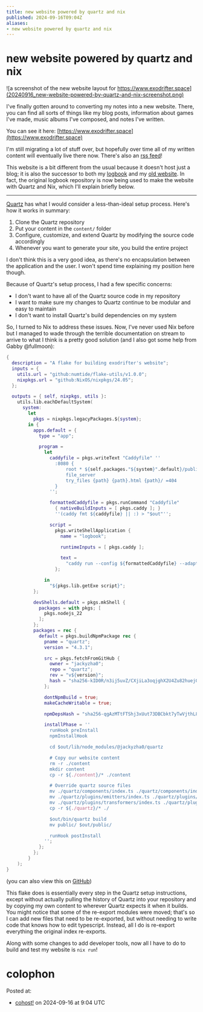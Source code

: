```yaml
---
title: new website powered by quartz and nix
published: 2024-09-16T09:04Z
aliases:
- new website powered by quartz and nix
---
```


# new website powered by quartz and nix

![a screenshot of the new website layout for https://www.exodrifter.space](20240916_new-website-powered-by-quartz-and-nix-screenshot.png)

I've finally gotten around to converting my notes into a new website. There, you can find all sorts of things like my blog posts, information about games I've made, music albums I've composed, and notes I've written.

You can see it here: [https://www.exodrifter.space](https://www.exodrifter.space)

I'm still migrating a lot of stuff over, but hopefully over time all of my written content will eventually live there now. There's also an [rss feed](exodrifter.space/blog/index.xml)!

This website is a bit different from the usual because it doesn't host just a blog; it is also the successor to both my [logbook](20240607_logbook.md) and my [old website](20240105_new-website.md). In fact, the original logbook repository is now being used to make the website with Quartz and Nix, which I'll explain briefly below.

---

[Quartz](https://quartz.jzhao.xyz) has what I would consider a less-than-ideal setup process. Here's how it works in summary:

1. Clone the Quartz repository
2. Put your content in the `content/` folder
3. Configure, customize, and extend Quartz by modifying the source code accordingly
4. Whenever you want to generate your site, you build the entire project

I don't think this is a very good idea, as there's no encapsulation between the application and the user. I won't spend time explaining my position here though.

Because of Quartz's setup process, I had a few specific concerns:
- I don't want to have all of the Quartz source code in my repository
- I want to make sure my changes to Quartz continue to be modular and easy to maintain
- I don't want to install Quartz's build dependencies on my system

So, I turned to Nix to address these issues. Now, I've never used Nix before but I managed to wade through the terrible documentation on stream to arrive to what I think is a pretty good solution (and I also got some help from Gabby @fullmoon):

```nix
{
  description = "A flake for building exodrifter's website";
  inputs = {
    utils.url = "github:numtide/flake-utils/v1.0.0";
    nixpkgs.url = "github:NixOS/nixpkgs/24.05";
  };

  outputs = { self, nixpkgs, utils }:
    utils.lib.eachDefaultSystem(
      system:
        let
          pkgs = nixpkgs.legacyPackages.${system};
        in {
          apps.default = {
            type = "app";

            program =
              let
                caddyfile = pkgs.writeText "Caddyfile" ''
                  :8080 {
                      root * ${self.packages."${system}".default}/public/
                      file_server
                      try_files {path} {path}.html {path}/ =404
                  }
                '';

                formattedCaddyfile = pkgs.runCommand "Caddyfile"
                  { nativeBuildInputs = [ pkgs.caddy ]; }
                  ''(caddy fmt ${caddyfile} || :) > "$out"'';

                script =
                  pkgs.writeShellApplication {
                    name = "logbook";

                    runtimeInputs = [ pkgs.caddy ];

                    text =
                      "caddy run --config ${formattedCaddyfile} --adapter caddyfile";
                  };

              in
                "${pkgs.lib.getExe script}";
          };

          devShells.default = pkgs.mkShell {
            packages = with pkgs; [
              pkgs.nodejs_22
            ];
          };
          packages = rec {
            default = pkgs.buildNpmPackage rec {
              pname = "quartz";
              version = "4.3.1";

              src = pkgs.fetchFromGitHub {
                owner = "jackyzha0";
                repo = "quartz";
                rev = "v${version}";
                hash = "sha256-kID0R/n3ij5uvZ/CXjiLa3oqjghX2U4Zu82huejG6/Q=";
              };

              dontNpmBuild = true;
              makeCacheWritable = true;

              npmDepsHash = "sha256-qgAzMTtFTShj3xUut73DBCbkt7yTwVjthL8hEgRFdIo=";

              installPhase = ''
                runHook preInstall
                npmInstallHook

                cd $out/lib/node_modules/@jackyzha0/quartz

                # Copy our website content
                rm -r ./content
                mkdir content
                cp -r ${./content}/* ./content

                # Override quartz source files
                mv ./quartz/components/index.ts ./quartz/components/index-original.ts
                mv ./quartz/plugins/emitters/index.ts ./quartz/plugins/emitters/index-original.ts
                mv ./quartz/plugins/transformers/index.ts ./quartz/plugins/transformers/index-original.ts
                cp -r ${./quartz}/* ./

                $out/bin/quartz build
                mv public/ $out/public/

                runHook postInstall
              '';
            };
          };
        }
    );
}
```
(you can also view this on [GitHub](
https://github.com/exodrifter/website/blob/84a3ae614cae27cf854af8038491ee43c28d6279/flake.nix))

This flake does is essentially every step in the Quartz setup instructions, except without actually pulling the history of Quartz into your repository and by copying my own content to wherever Quartz expects it when it builds. You might notice that some of the re-export modules were moved; that's so I can add new files that need to be re-exported, but without needing to write code that knows how to edit typescript. Instead, all I do is re-export everything the original index re-exports.

Along with some changes to add developer tools, now all I have to do to build and test my website is `nix run`!

# colophon

Posted at:
- [cohost!](https://cohost.org/exodrifter/post/7742660-new-website-powered) on 2024-09-16 at 9:04 UTC